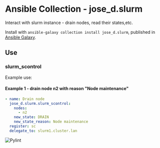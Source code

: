 # Ansible Collection - jose_d.slurm

Interact with slurm instance - drain nodes, read their states,etc.

Install with `ansible-galaxy collection install jose_d.slurm`, published in [Ansible Galaxy](https://galaxy.ansible.com/ui/repo/published/jose_d/slurm/).

## Use

### slurm_scontrol

Example use:

#### Example 1 - drain node n2 with reason "Node maintenance"

```yaml
- name: Drain node
  jose_d.slurm.slurm_scontrol:
    nodes:
      - n2
    new_state: DRAIN
    new_state_reason: Node maintenance
  register: sc
  delegate_to: slurm1.cluster.lan

```

![Pylint](https://github.com/jose-d/ansible-jose_d-slurm/actions/workflows/pylint.yml/badge.svg)
